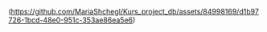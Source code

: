 (https://github.com/MariaShchegl/Kurs_project_db/assets/84998169/d1b97726-1bcd-48e0-951c-353ae86ea5e6)
